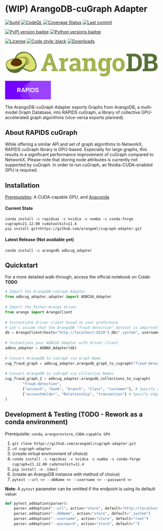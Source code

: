 # (WIP) ArangoDB-cuGraph Adapter
[![build](https://github.com/arangoml/cugraph-adapter/actions/workflows/build.yml/badge.svg?branch=master)](https://github.com/arangoml/cugraph-adapter/actions/workflows/build.yml)
[![CodeQL](https://github.com/arangoml/cugraph-adapter/actions/workflows/analyze.yml/badge.svg?branch=master)](https://github.com/arangoml/cugraph-adapter/actions/workflows/analyze.yml)
[![Coverage Status](https://coveralls.io/repos/github/arangoml/cugraph-adapter/badge.svg?branch=master)](https://coveralls.io/github/arangoml/cugraph-adapter)
[![Last commit](https://img.shields.io/github/last-commit/arangoml/cugraph-adapter)](https://github.com/arangoml/cugraph-adapter/commits/master)

[![PyPI version badge](https://img.shields.io/pypi/v/adbcug-adapter?color=3775A9&style=for-the-badge&logo=pypi&logoColor=FFD43B)](https://pypi.org/project/adbcug-adapter/)
[![Python versions badge](https://img.shields.io/pypi/pyversions/adbcug-adapter?color=3776AB&style=for-the-badge&logo=python&logoColor=FFD43B)](https://pypi.org/project/adbcug-adapter/)

[![License](https://img.shields.io/github/license/arangoml/cugraph-adapter?color=9E2165&style=for-the-badge)](https://github.com/arangoml/cugraph-adapter/blob/master/LICENSE)
[![Code style: black](https://img.shields.io/static/v1?style=for-the-badge&label=code%20style&message=black&color=black)](https://github.com/psf/black)
[![Downloads](https://img.shields.io/badge/dynamic/json?style=for-the-badge&color=282661&label=Downloads&query=total_downloads&url=https://api.pepy.tech/api/projects/adbcug-adapter)](https://pepy.tech/project/adbcug-adapter)

<a href="https://www.arangodb.com/" rel="arangodb.com">![](./examples/assets/logos/ArangoDB_logo.png)</a>
<a href="https://github.com/rapidsai/cugraph" rel="github.com/rapidsai/cugraph"><img src="./examples/assets/logos/rapids_logo.png" width=30% height=30%></a>

The ArangoDB-cuGraph Adapter exports Graphs from ArangoDB, a multi-model Graph Database, into RAPIDS cuGraph, a library of collective GPU-accelerated graph algorithms (vice-versa exports planned).

## About RAPIDS cuGraph

While offering a similar API and set of graph algorithms to NetworkX, RAPIDS cuGraph library is GPU-based. Especially for large graphs, this results in a significant performance improvement of cuGraph compared to NetworkX. Please note that storing node attributes is currently not supported by cuGraph. In order to run cuGraph, an Nvidia-CUDA-enabled GPU is required.

## Installation

<u>Prerequisites</u>: A CUDA-capable GPU, and [Anaconda](https://anaconda.org/)

#### Current State
```
conda install -c rapidsai -c nvidia -c numba -c conda-forge cugraph=21.12.00 cudatoolkit=11.4
pip install git+https://github.com/arangoml/cugraph-adapter.git
```

#### Latest Release (Not available yet)
```
conda install -c arangodb adbcug_adapter
```

##  Quickstart

For a more detailed walk-through, access the official notebook on Colab: **TODO**

```py
# Import the ArangoDB-cuGraph Adapter
from adbcug_adapter.adapter import ADBCUG_Adapter

# Import the Python-Arango driver
from arango import ArangoClient

# Instantiate driver client based on user preference
# Let's assume that the ArangoDB "fraud detection" dataset is imported to this endpoint for example purposes
db = ArangoClient(hosts="http://localhost:8529").db("_system", username="root", password="openSesame")

# Instantiate your ADBCUG Adapter with driver client
adbnx_adapter = ADBNX_Adapter(db)

# Convert ArangoDB to cuGraph via Graph Name
cug_fraud_graph = adbcug_adapter.arangodb_graph_to_cugraph("fraud-detection")

# Convert ArangoDB to cuGraph via Collection Names
cug_fraud_graph_2 = adbcug_adapter.arangodb_collections_to_cugraph(
        "fraud-detection", 
        {"account", "bank", "branch", "Class", "customer"}, # Specify vertex collections
        {"accountHolder", "Relationship", "transaction"} # Specify edge collections
)
```

##  Development & Testing (TODO - Rework as a conda environment)

Prerequisite: `conda`, `arangorestore`, `CUDA-capable GPU`

1. `git clone https://github.com/arangoml/cugraph-adapter.git`
2. `cd cugraph-adapter`
3. (create virtual environment of choice)
4. `conda install -c rapidsai -c nvidia -c numba -c conda-forge cugraph=21.12.00 cudatoolkit=11.4`
5. `pip install -e .[dev]`
6. (create an ArangoDB instance with method of choice)
7. `pytest --url <> --dbName <> --username <> --password <>`

**Note**: A `pytest` parameter can be omitted if the endpoint is using its default value:
```python
def pytest_addoption(parser):
    parser.addoption("--url", action="store", default="http://localhost:8529")
    parser.addoption("--dbName", action="store", default="_system")
    parser.addoption("--username", action="store", default="root")
    parser.addoption("--password", action="store", default="")
```